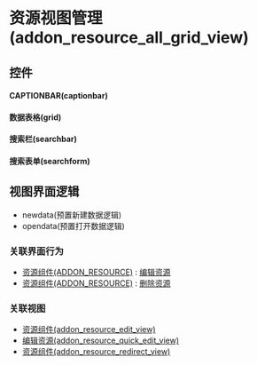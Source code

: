 # 资源视图管理(addon_resource_all_grid_view)  <!-- {docsify-ignore-all} -->



## 控件
#### CAPTIONBAR(captionbar)
#### 数据表格(grid)
#### 搜索栏(searchbar)
#### 搜索表单(searchform)

## 视图界面逻辑
  * newdata(预置新建数据逻辑)
  * opendata(预置打开数据逻辑)


### 关联界面行为
  * [资源组件(ADDON_RESOURCE)](module/Base/addon_resource) : [编辑资源](module/Base/addon_resource#界面行为)
  * [资源组件(ADDON_RESOURCE)](module/Base/addon_resource) : [删除资源](module/Base/addon_resource#界面行为)

### 关联视图
  * [资源组件(addon_resource_edit_view)](app/view/addon_resource_edit_view)
  * [编辑资源(addon_resource_quick_edit_view)](app/view/addon_resource_quick_edit_view)
  * [资源组件(addon_resource_redirect_view)](app/view/addon_resource_redirect_view)

<script>
 const { createApp } = Vue
  createApp({
    data() {
      return {

      }
    }
  }).use(ElementPlus).mount('#app')
</script>